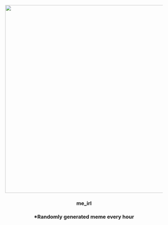 <p align="center">
        <img src="https://i.redd.it/x0kkgfykz1091.jpg" width="600" height="600">
        </p>
        <h3 align="center">me_irl</h3>
        <h3 align="center">*Randomly generated meme every hour</h3>
    